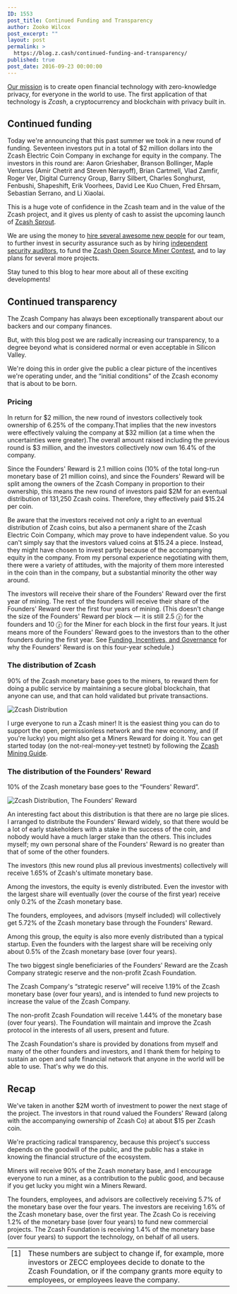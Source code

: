 ```yaml
---
ID: 1553
post_title: Continued Funding and Transparency
author: Zooko Wilcox
post_excerpt: ""
layout: post
permalink: >
  https://blog.z.cash/continued-funding-and-transparency/
published: true
post_date: 2016-09-23 00:00:00
---
```

<a class="reference external" href="/helloworld/">Our mission</a> is to create open financial technology with zero-knowledge privacy, for everyone in the world to use. The first application of that technology is <em>Zcash</em>, a cryptocurrency and blockchain with privacy built in.
<div id="continued-funding" class="section">
<h2>Continued funding</h2>
Today we're announcing that this past summer we took in a new round of funding. Seventeen investors put in a total of $2 million dollars into the Zcash Electric Coin Company in exchange for equity in the company. The investors in this round are: Aaron Grieshaber, Branson Bollinger, Maple Ventures (Amir Chetrit and Steven Nerayoff), Brian Cartmell, Vlad Zamfir, Roger Ver, Digital Currency Group, Barry Silbert, Charles Songhurst, Fenbushi, Shapeshift, Erik Voorhees, David Lee Kuo Chuen, Fred Ehrsam, Sebastian Serrano, and Li Xiaolai.

This is a huge vote of confidence in the Zcash team and in the value of the Zcash project, and it gives us plenty of cash to assist the upcoming launch of <a class="reference external" href="/sprout-roadmap/">Zcash Sprout</a>.

We are using the money to <a class="reference external" href="/september-2016-new-hire-post/">hire several awesome new people</a> for our team, to further invest in security assurance such as by hiring <a class="reference external" href="/auditing-zcash/">independent security auditors</a>, to fund the <a class="reference external" href="http://zcashminers.org/">Zcash Open Source Miner Contest</a>, and to lay plans for several more projects.

Stay tuned to this blog to hear more about all of these exciting developments!

</div>
<div id="continued-transparency" class="section">
<h2>Continued transparency</h2>
The Zcash Company has always been exceptionally transparent about our backers and our company finances.

But, with this blog post we are radically increasing our transparency, to a degree beyond what is considered normal or even acceptable in Silicon Valley.

We're doing this in order give the public a clear picture of the incentives we're operating under, and the “initial conditions” of the Zcash economy that is about to be born.
<div id="pricing" class="section">
<h3>Pricing</h3>
In return for $2 million, the new round of investors collectively took ownership of 6.25% of the company.That implies that the new investors were effectively valuing the company at $32 million (at a time when the uncertainties were greater).The overall amount raised including the previous round is $3 million, and the investors collectively now own 16.4% of the company.

Since the Founders' Reward is 2.1 million coins (10% of the total long-run monetary base of 21 million coins), and since the Founders' Reward will be split among the owners of the Zcash Company in proportion to their ownership, this means the new round of investors paid $2M for an eventual distribution of 131,250 Zcash coins. Therefore, they effectively paid $15.24 per coin.

Be aware that the investors received not <em>only</em> a right to an eventual distribution of Zcash coins, but also a permanent share of the Zcash Electric Coin Company, which may prove to have independent value. So you can't simply say that the investors valued coins at $15.24 a piece. Instead, they might have chosen to invest partly because of the accompanying equity in the company. From my personal experience negotiating with them, there were a variety of attitudes, with the majority of them more interested in the coin than in the company, but a substantial minority the other way around.

The investors will receive their share of the Founders' Reward over the first year of mining. The rest of the founders will receive their share of the Founders' Reward over the first four years of mining. (This doesn't change the size of the Founders' Reward per block — it is still 2.5 ⓩ for the founders and 10 ⓩ for the Miner for each block in the first four years. It just means more of the Founders' Reward goes to the investors than to the other founders during the first year. See <a class="reference external" href="/funding/">Funding, Incentives, and Governance</a> for why the Founders' Reward is on this four-year schedule.)
</div>

<div id="the-distribution-of-zcash" class="section">
<h3>The distribution of Zcash</h3>
<p>90% of the Zcash monetary base goes to the miners, to reward them for doing a public service by maintaining a secure global blockchain, that anyone can use, and that can hold validated but private transactions.</p>
<div class="figure align-center" style="width: 75%;"><img class="zecc-blog-inline-image" src="http://blog.z.cash/wp-content/uploads/2016/09/founders-reward-1-v3.png" alt="Zcash Distribution" /></div>
<p>I urge everyone to run a Zcash miner! It is the easiest thing you can do to support the open, permissionless network and the new economy, and (if you're lucky) you might also get a Miners Reward for doing it. You can get started today (on the not-real-money-yet testnet) by following the <a class="reference external" href="https://github.com/zcash/zcash/wiki/Mining-Guide">Zcash Mining Guide</a>.</p>
</div>

<div id="the-distribution-of-the-founders-reward" class="section">
<h3>The distribution of the Founders' Reward</h3>
<p>10% of the Zcash monetary base goes to the “Founders' Reward”.</p>
<div class="figure align-center" style="width: 75%;"><img class="zecc-blog-inline-image" src="http://blog.z.cash/wp-content/uploads/2016/09/founders-reward-2-v7.png" alt="Zcash Distribution, The Founders' Reward" /></div>

An interesting fact about this distribution is that there are no large pie slices. I arranged to distribute the Founders' Reward widely, so that there would be a lot of early stakeholders with a stake in the success of the coin, and nobody would have a much larger stake than the others. This includes myself; my own personal share of the Founders' Reward is no greater than that of some of the other founders.

The investors (this new round plus all previous investments) collectively will receive 1.65% of Zcash's ultimate monetary base.

Among the investors, the equity is evenly distributed. Even the investor with the largest share will eventually (over the course of the first year) receive only 0.2% of the Zcash monetary base.

The founders, employees, and advisors (myself included) will collectively get 5.72% of the Zcash monetary base through the Founders' Reward.

Among this group, the equity is also more evenly distributed than a typical startup. Even the founders with the largest share will be receiving only about 0.5% of the Zcash monetary base (over four years).

The two biggest single beneficiaries of the Founders' Reward are the Zcash Company strategic reserve and the non-profit Zcash Foundation.

The Zcash Company's “strategic reserve” will receive 1.19% of the Zcash monetary base (over four years), and is intended to fund new projects to increase the value of the Zcash Company.

The non-profit Zcash Foundation will receive 1.44% of the monetary base (over four years). The Foundation will maintain and improve the Zcash protocol in the interests of all users, present and future.

The Zcash Foundation's share is provided by donations from myself and many of the other founders and investors, and I thank them for helping to sustain an open and safe financial network that anyone in the world will be able to use. That's why we do this.

</div>
</div>
<div id="recap" class="section">
<h2>Recap</h2>
We've taken in another $2M worth of investment to power the next stage of the project. The investors in that round valued the Founders' Reward (along with the accompanying ownership of Zcash Co) at about $15 per Zcash coin.

We're practicing radical transparency, because this project's success depends on the goodwill of the public, and the public has a stake in knowing the financial structure of the ecosystem.

Miners will receive 90% of the Zcash monetary base, and I encourage everyone to run a miner, as a contribution to the public good, and because if you get lucky you might win a Miners Reward.

The founders, employees, and advisors are collectively receiving 5.7% of the monetary base over the four years. The investors are receiving 1.6% of the Zcash monetary base, over the first year. The Zcash Co is receiving 1.2% of the monetary base (over four years) to fund new commercial projects. The Zcash Foundation is receiving 1.4% of the monetary base (over four years) to support the technology, on behalf of all users.
<table id="id1" class="docutils footnote" frame="void" rules="none"><colgroup><col class="label" /><col /></colgroup>
<tbody valign="top">
<tr>
<td class="label">[1]</td>
<td>These numbers are subject to change if, for example, more investors or ZECC employees decide to donate to the Zcash Foundation, or if the company grants more equity to employees, or employees leave the company.</td>
</tr>
</tbody>
</table>
</div>